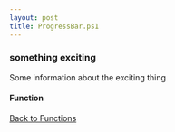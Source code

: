 ```yaml
---
layout: post
title: ProgressBar.ps1
---
```


### something exciting

Some information about the exciting thing

#### Function

<script async src="https://gist-it.appspot.com/github.com/BanterBoy/scripts-blog/blob/master/PowerShell/functions/ProgressBar.ps1"></script>

<a href="/menu/_pages/functions.html">Back to Functions</a>
